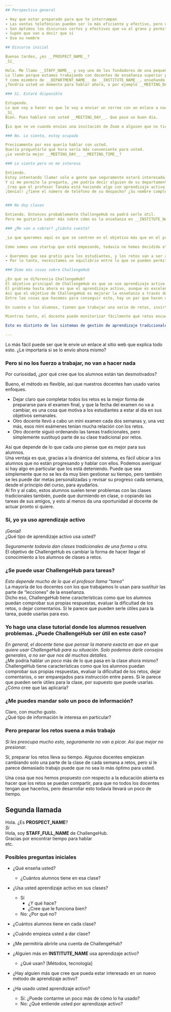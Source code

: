 ```yaml
---
## Perspectiva general

- Hay que estar preparado para que te interrumpan
- Las ventas telefónicas pueden ser lo más eficiente y efectivo, pero un enfoque equilibrado a través de varios canales es lo óptimo
- Son óptimos los discursos cortos y efectivos que va al grano y permiten contactar a muchos posibles usuarios en un tiempo dado
- Supón que van a decir que sí
- Usa su nombre

## Discurso inicial

Buenas tardes, ¿es __PROSPECT_NAME__?  
_Sí_

Hola. Me llamo __STAFF_NAME__ y soy uno de los fundadores de una pequeña _startup_ de aprendizaje activo llamada ChallengeHub.  
Lo llamo porque estamos trabajando con docentes de enseñanza superior para sustituir las clases tradicionales con aprendizaje activo, que haga más eficiente al docente, a la vez que más efectivo el aprendizaje de los alumnos.  
Y como miembro de __DEPARTMENT_NAME__ de __INSTITUTE_NAME__, enseñando __FIELD_NAME__, me gustaría preguntarle si está usando aprendizaje activo en sus clases, y hablar de si ChallengeHub podría serle de ayuda.  
¿Tendría usted un momento para hablar ahora, o por ejemplo __MEETING_DAY__ __MEETING_TIME__?  

### Sí. Estaré disponible

Estupendo.  
Lo que voy a hacer es que le voy a enviar un correo con un enlace a nuestro sitio web para que pueda entender nuestro enfoque para con la enseñanza. ¿Es j.gonzalez@ua.es la mejor dirección para contactar con usted?  
_Sí_  
Bien. Pues hablaré con usted __MEETING_DAY__. Que pase un buen día.

[Lo que se ve cuando envías una invitación de Zoom a alguien que no tiene Zoom instalado](https://docs.google.com/document/d/1_3KWGh4V6lGHpdQUiEnzOVJEbhf6Ix05xna4H1-RAow/edit)

### No. Lo siento, estoy ocupado

Precisamente por eso quería hablar con usted.  
Quería preguntarle qué hora sería más conveniente para usted.  
¿Le vendría mejor __MEETING_DAY__ __MEETING_TIME__?

### Lo siento pero no me interesa

Entiendo.  
Estoy intentando llamar solo a gente que seguramente estará interesada, pero esta vez estaba equivocado. Por favor, acepte mis disculpas.  
Y si me permite la pregunta, ¿me podría decir alguien de su departamento que cree que pueda tener interés en aprendizaje activo?  
_Creo que el profesor Tanaka está haciendo algo con aprendizaje activo_  
¡Genial! ¿Tiene el número de teléfono de su despacho? ¿Su nombre completo? ¿Su dirección de correo?


### No doy clases

Entiendo. Entonces probablemente ChallengeHub no podrá serle útil.  
Pero me gustaría saber más sobre cómo es la enseñanza en __INSTITUTE_NAME__. ¿Tendría usted un momento para hablar ahora, o por ejemplo __MEETING_DAY__ __MEETING_TIME__?

### ¿Me van a cobrar? ¿Cuánto cuesta?

_Lo que queremos aquí es que se centren en el objetivo más que en el precio_

Como somos una startup que está empezando, todavía no hemos decidido el precio, pero sí que tenemos algunas directrices.

- Queremos que sea gratis para los estudiantes, y los retos van a ser accesibles a todo el mundo a medio plazo, así que aunque no puedan ir a la universidad podrán beneficiarse de los retos que existan en el sistema.
- Por lo tanto, necesitamos un equilibrio entre lo que se pueden permitir los docentes y lo que nos cuesta seguir mejorando la plataforma. Ahora mismo no sé qué cifra será, pero será razonable; queremos que el proyecto crezca y tenga un efecto positivo en el mundo.

### Dime más cosas sobre ChallengeHub

¿En qué se diferencia ChallengeHub?  
El objetivo principal de ChallengeHub es que se use aprendizaje activo en lugar de las clases tradicionales.  
El problema hasta ahora es que el aprendizaje activo, aunque es excelente para los alumnos, siempre ha sido difícil de implementar por parte del docente, y por eso las clases tradicionales siguen siendo lo que más se usa.  
Así que el objetivo de ChallengeHub es mejorar la enseñanza a través del aprendizaje activo, y a la vez reducir la carga en el docente.  
Entre las cosas que hacemos para conseguir esto, hay un par que hacen que destaque CH.

En cuanto a los alumnos, tienen que trabajar una serie de retos, invirtiendo más tiempo en los que encuentren más difíciles y menos en los que encuentren fáciles. Esto les da control sobre su aprendizaje y hace que estén motivados de una forma más genuina. También pueden comprobar inmediatamente si sus respuestas son correctas, quedando más motivados con esas pequeñas victorias. Y cuando vienen a clase usamos instrucción entre pares optimizada, en la que los emparejamos (pronto de forma automática) con otro alumno de forma que todo el mundo aprenda lo máximo posible. Así que en general el aprendizaje es más eficiente, efectivo y motivado.

Mientras tanto, el docente puede monitorizar fácilmente qué retos encuentran fáciles o difíciles los alumnos, así que sabe qué tiene que preparar y qué no tiene que preparar para la clase. Esto hace la preparación más eficiente, y en clase la mayor parte del tiempo se pasa dando vueltas por la clases, hablando con los alumnos, entendiendo sus problemas, e interviniendo de forma muy centrada. Así que no hay clase que preparar. Por supuesto, si hay algo con lo que toda la clase tiene dificultades, o si quiere motivar a los alumnos acerca de un tema, siempre puede dar una sucinta explicación para toda la clase. Así que es bastante flexible en este sentido.

Esto es distinto de los sistemas de gestión de aprendizaje tradicionales, que se centran en apoyar las clases tradicionales. Lo que estamos diciendo es: no des la lección. Explicaciones a toda la clase acerca de un problema concreto o para motivar a los alumnos: sí. Pero asegurémonos de que sirve para algo, y de que cada vez más alumnos tengan control sobre su propio aprendizaje.

---
```


Lo más fácil puede ser que le envíe un enlace al sitio web que explica todo esto. ¿Le importaría si se lo envío ahora mismo?

### Pero si no los fuerzo a trabajar, no van a hacer nada

Por curiosidad, ¿por qué cree que los alumnos están tan desmotivados?

Bueno, el método es flexible, así que nuestros docentes han usado varios enfoques.

- Dejar claro que completar todos los retos es la mejor forma de prepararse para el examen final, y que la fecha del examen no va a cambiar, es una cosa que motiva a los estudiantes a estar al día en sus objetivos semanales.
- Otro docente llevó a cabo un mini examen cada dos semanas y, una vez más, esos mini exámenes tenían mucha relación con los retos.
- Otro docente siguió ordenando las tareas tradicionales, pero simplemente sustituyó parte de su clase tradicional por retos.

Así que depende de lo que cada uno piense que es mejor para sus alumnos.  
Una ventaja es que, gracias a la dinámica del sistema, es fácil ubicar a los alumnos que no están progresando y hablar con ellos. Podemos averiguar si hay algo en particular que los está deteniendo. Puede que sea simplemente que no se les da muy bien gestionar su tiempo, pero también se les puede dar metas personalizadas y revisar su progreso cada semana, desde el principio del curso, para ayudarlos.  
Al fin y al cabo, estos alumnos suelen tener problemas con las clases tradicionales también, puede que durmiendo en clase, o copiando las tareas de sus amigos, y esto al menos da una oportunidad al docente de actuar pronto si quiere.

### Sí, yo ya uso aprendizaje activo

¡Genial!  
¿Qué tipo de aprendizaje activo usa usted?

_Seguramente todavía dan clases tradicionales de una forma u otra._  
El objetivo de ChallengeHub es cambiar la forma de hacer llegar el conocimiento a los alumnos de clases a retos.

### ¿Se puede usar ChallengeHub para tareas?

_Esto depende mucho de lo que el profesor llama “tarea”_  
La mayoría de los docentes con los que trabajamos lo usan para sustituir las parte de “lecciones” de la enseñanza.  
Dicho eso, ChallengeHub tiene características como que los alumnos puedan comprobar sus propias respuestas, evaluar la dificultad de los retos, o dejar comentarios. Si le parece que pueden serle útiles para la tarea, puede usarlas para eso. 

### Yo hago una clase tutorial donde los alumnos resuelven problemas. ¿Puede ChallengeHub ser útil en este caso?

_En general, el docente tiene que pensar la manera exacta en que en que quiere usar ChallengeHub para su situación. Solo podemos darle consejos generales, a no ser que nos dé muchos detalles._  
¿Me podría hablar un poco más de lo que pasa en la clase ahora mismo?  
ChallengeHub tiene características como que los alumnos puedan comprobar sus propias respuestas, evaluar la dificultad de los retos, dejar comentarios, o ser emparejados para instrucción entre pares. Si le parece que pueden serle útiles para la clase, por supuesto que puede usarlas.  
¿Cómo cree que las aplicaría?

### ¿Me puedes mandar solo un poco de información?

Claro, con mucho gusto.  
¿Qué tipo de información le interesa en particular?

### Pero preparar los retos suena a más trabajo

_Si les preocupa mucho esto, seguramente no van a picar. Así que mejor no presionar._

Sí, preparar los retos lleva su tiempo. Algunos docentes empiezan cambiando solo una parte de la clase de cada semana a retos, pero si le parece demasiado trabajo puede que no sea lo más óptimo para usted.

Una cosa que nos hemos propuesto con respecto a la educación abierta es hacer que los retos se puedan compartir, para que no todos los docentes tengan que hacerlos, pero desarrollar esto todavía llevará un poco de tiempo.

## Segunda llamada

Hola. ¿Es __PROSPECT_NAME__?  
_Sí_  
Hola, soy __STAFF_FULL_NAME__ de ChallengeHub.  
Gracias por encontrar tiempo para hablar  
etc.

### Posibles preguntas iniciales

- ¿Qué enseña usted?
  - ¿Cuántos alumnos tiene en esa clase?
- ¿Usa usted aprendizaje activo en sus clases?
  - Sí
    - ¿Y qué hace?
    - ¿Cree que le funciona bien?
  - No: ¿Por qué no?
- ¿Cuántos alumnos tiene en cada clase?
- ¿Cuándo empieza usted a dar clase?
- ¿Me permitiría abrirle una cuenta de ChallengeHub?

- ¿Alguien más en __INSTITUTE_NAME__ usa aprendizaje activo?
  - ¿Qué usan? [Métodos, tecnología]
- ¿Hay alguien más que cree que pueda estar interesado en un nuevo método de aprendizaje activo?

- ¿Ha usado usted aprendizaje activo?
  - Sí: ¿Puede contarme un poco más de cómo lo ha usado?
  - No: ¿Qué entiende usted por aprendizaje activo?


